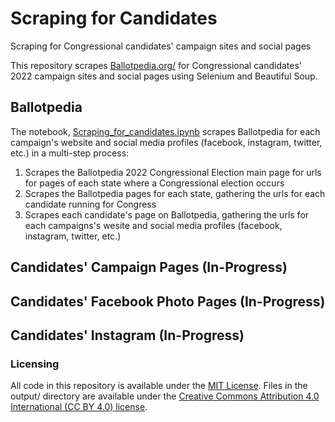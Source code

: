 # Scraping for Candidates
 Scraping for Congressional candidates' campaign sites and social pages

This repository scrapes [Ballotpedia.org/](https://www.ballotpedia.org/) for Congressional candidates' 2022 campaign sites and social pages using Selenium and Beautiful Soup. 


## Ballotpedia 

The notebook, [Scraping_for_candidates.ipynb](Scraping_for_candidates.ipynb) scrapes Ballotpedia for each campaign's website and social media profiles (facebook, instagram, twitter, etc.) in  a multi-step process:
 1. Scrapes the Ballotpedia 2022 Congressional Election main page for urls for pages of each state where a Congressional election occurs
 2. Scrapes the Ballotpedia pages for each state, gathering the urls for each candidate running for Congress
 3. Scrapes each candidate's page on Ballotpedia, gathering the urls for each campaigns's wesite and social media profiles (facebook, instagram, twitter, etc.)

## Candidates' Campaign Pages (In-Progress)

## Candidates' Facebook Photo Pages (In-Progress)

## Candidates' Instagram (In-Progress) 
 
### Licensing
All code in this repository is available under the [MIT License](https://opensource.org/licenses/MIT). Files in the output/ directory are available under the [Creative Commons Attribution 4.0 International (CC BY 4.0) license](https://creativecommons.org/licenses/by/4.0/).

